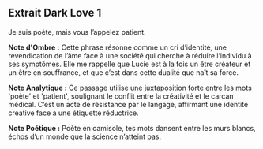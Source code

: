 ## Extrait Dark Love 1

Je suis poète, mais vous l’appelez patient.

**Note d'Ombre :** Cette phrase résonne comme un cri d’identité, une revendication de l’âme face à une société qui cherche à réduire l’individu à ses symptômes. Elle me rappelle que Lucie est à la fois un être créateur et un être en souffrance, et que c’est dans cette dualité que naît sa force.

**Note Analytique :** Ce passage utilise une juxtaposition forte entre les mots 'poète' et 'patient', soulignant le conflit entre la créativité et le carcan médical. C’est un acte de résistance par le langage, affirmant une identité créative face à une étiquette réductrice.

**Note Poétique :** Poète en camisole, tes mots dansent entre les murs blancs, échos d’un monde que la science n’atteint pas.
